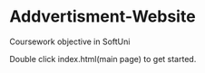 # Addvertisment-Website

Coursework objective in SoftUni

Double click index.html(main page) to get started.
